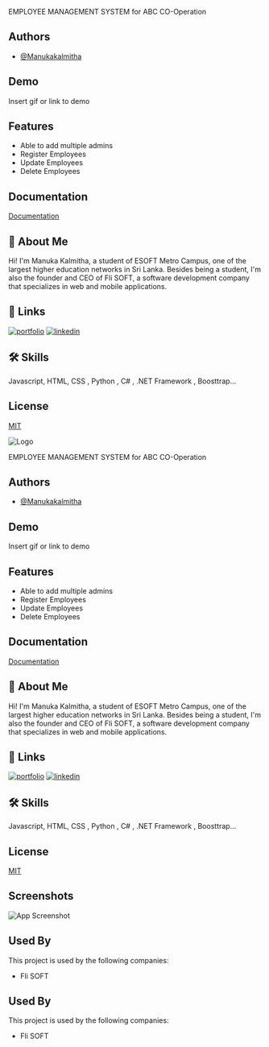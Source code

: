EMPLOYEE MANAGEMENT SYSTEM for ABC CO-Operation


## Authors

- [@Manukakalmitha](https://github.com/Manukakalmitha)


## Demo

Insert gif or link to demo


## Features

- Able to add multiple admins
- Register Employees
- Update Employees
- Delete Employees


## Documentation

[Documentation](https://linktodocumentation)


## 🚀 About Me
Hi! I'm Manuka Kalmitha, a student of ESOFT Metro Campus, one of the largest higher education networks in Sri Lanka. Besides being a student, I'm also the founder and CEO of Fli SOFT, a software development company that specializes in web and mobile applications. 


## 🔗 Links
[![portfolio](https://img.shields.io/badge/my_portfolio-000?style=for-the-badge&logo=ko-fi&logoColor=white)](https://manukakodithuwakku0.web.app/)
[![linkedin](https://img.shields.io/badge/linkedin-0A66C2?style=for-the-badge&logo=linkedin&logoColor=white)](https://www.linkedin.com/in/manuka-kodithuwakku/)



## 🛠 Skills
Javascript, HTML, CSS , Python , C# , .NET Framework , Boosttrap...


## License

[MIT](https://choosealicense.com/licenses/mit/)


![Logo](https://dev-to-uploads.s3.amazonaws.com/uploads/articles/th5xamgrr6se0x5ro4g6.png)


EMPLOYEE MANAGEMENT SYSTEM for ABC CO-Operation


## Authors

- [@Manukakalmitha](https://github.com/Manukakalmitha)


## Demo

Insert gif or link to demo


## Features

- Able to add multiple admins
- Register Employees
- Update Employees
- Delete Employees


## Documentation

[Documentation](https://linktodocumentation)


## 🚀 About Me
Hi! I'm Manuka Kalmitha, a student of ESOFT Metro Campus, one of the largest higher education networks in Sri Lanka. Besides being a student, I'm also the founder and CEO of Fli SOFT, a software development company that specializes in web and mobile applications. 


## 🔗 Links
[![portfolio](https://img.shields.io/badge/my_portfolio-000?style=for-the-badge&logo=ko-fi&logoColor=white)](https://manukakodithuwakku0.web.app/)
[![linkedin](https://img.shields.io/badge/linkedin-0A66C2?style=for-the-badge&logo=linkedin&logoColor=white)](https://www.linkedin.com/in/manuka-kodithuwakku/)



## 🛠 Skills
Javascript, HTML, CSS , Python , C# , .NET Framework , Boosttrap...


## License

[MIT](https://choosealicense.com/licenses/mit/)


## Screenshots

![App Screenshot](https://drive.google.com/file/d/1jk-Vya8AeJYzSl5JYYaApFBpvHq9JE0Y/view?usp=drive_link)



## Used By

This project is used by the following companies:

- Fli SOFT






## Used By

This project is used by the following companies:

- Fli SOFT



